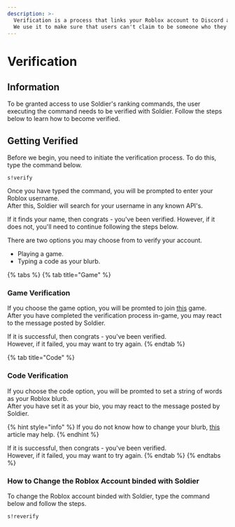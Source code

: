 ```yaml
---
description: >-
  Verification is a process that links your Roblox account to Discord account.
  We use it to make sure that users can't claim to be someone who they are not.
---
```


# Verification

## Information

To be granted access to use Soldier's ranking commands, the user executing the command needs to be verified with Soldier. Follow the steps below to learn how to become verified.

## Getting Verified

Before we begin, you need to initiate the verification process. To do this, type the command below.

```
s!verify
```

Once you have typed the command, you will be prompted to enter your Roblox username.\
After this, Soldier will search for your username in any known API's.

If it finds your name, then congrats - you've been verified. However, if it does not, you'll need to continue following the steps below.

There are two options you may choose from to verify your account.

* Playing a game.
* Typing a code as your blurb.

{% tabs %}
{% tab title="Game" %}
### Game Verification

If you choose the game option, you will be promted to join [this](https://www.roblox.com/games/5697576656/Soldier-Game-Verification) game.\
After you have completed the verification process in-game, you may react to the message posted by Soldier.

If it is successful, then congrats - you've been verified.\
However, if it failed, you may want to try again.
{% endtab %}

{% tab title="Code" %}
### Code Verification

If you choose the code option, you will be promted to set a string of words as your Roblox blurb.\
After you have set it as your bio, you may react to the message posted by Soldier.

{% hint style="info" %}
If you do not know how to change your blurb, [this](https://en.help.roblox.com/hc/en-us/articles/203313660-All-About-Profiles-Blurbs-and-Profile-Customization) article may help.
{% endhint %}

If it is successful, then congrats - you've been verified.\
However, if it failed, you may want to try again.
{% endtab %}
{% endtabs %}

### How to Change the Roblox Account binded with Soldier

To change the Roblox account binded with Soldier, type the command below and follow the steps.

```
s!reverify
```
